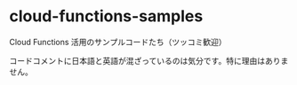 # cloud-functions-samples

Cloud Functions 活用のサンプルコードたち（ツッコミ歓迎）

コードコメントに日本語と英語が混ざっているのは気分です。特に理由はありません。
